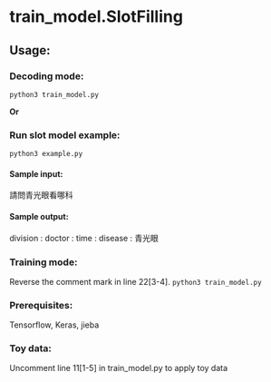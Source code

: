 # train_model.SlotFilling

## Usage:
### Decoding mode:
`python3 train_model.py`

**Or**
### Run slot model example:
`python3 example.py`

#### Sample input:
請問青光眼看哪科

#### Sample output:
division :
doctor :
time :
disease :  青光眼

### Training mode:
Reverse the comment mark in line 22[3-4].
`python3 train_model.py`

### Prerequisites:
Tensorflow, Keras, jieba

### Toy data:
Uncomment line 11[1-5] in train_model.py to apply toy data
